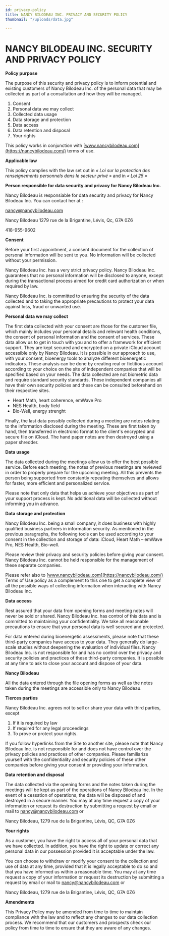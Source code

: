 ```yaml
---
id: privacy-policy
title: NANCY BILODEAU INC. PRIVACY AND SECURITY POLICY
thumbnail: "/uploads/data.jpg"

---
```


# NANCY BILODEAU INC. SECURITY AND PRIVACY POLICY 

**Policy purpose**

The purpose of this security and privacy policy is to inform potential and existing customers of Nancy Bilodeau Inc. of the personal data that may be collected as part of a consultation and how they will be managed.
1.	Consent
2.	Personal data we may collect
3.	Collected data usage
4.	Data storage and protection
5.	Data access
6.	Data retention and disposal
7.	Your rights


This policy works in conjunction with [www.nancybilodeau.com](https://nancybilodeau.com/) terms of use.

**Applicable law**

This policy complies with the law set out in _« Loi sur la protection des renseignements personnels dans le secteur privé »_ and in _« Loi 25 »_

**Person responsible for data security and privacy for Nancy Bilodeau Inc.**

Nancy Bilodeau is responsiable for data security and privacy for Nancy Bilodeau Inc. You can contact her at :

[nancy@nancybilodeau.com](mailto:nancy@nancybilodeau.com)

Nancy Bilodeau
 1279 rue de la Brigantine,
 Lévis, Qc, G7A 0Z6

418-955-9602

**Consent**

Before your first appointment, a consent document for the collection of personal information will be sent to you. No information will be collected without your permission.

Nancy Bilodeau Inc. has a very strict privacy policy. Nancy Bilodeau Inc. guarantees that no personal information will be disclosed to anyone, except during the transactional process aimed for credit card authorization or when required by law.

Nancy Bilodeau Inc. is committed to ensuring the security of the data collected and to taking the appropriate precautions to protect your data against loss, fraud or unwanted use.


**Personal data we may collect**

The first data collected with your consent are those for the customer file, which mainly includes your personal details and relevant health conditions, the consent of personal information and the consent of services. These data allow us to get in touch with you and to offer a framework for efficient support. They are kept secured and encrypted on a private iCloud account accessible only by Nancy Bilodeau.
It is possible in our approach to use, with your consent, bioenergy tools to analyze different bioenergetic indicators. These analysis can be done by creating real or fictitious account according to your choice on the site of independent companies that will be specified based on your needs. The data collected are not biometric data and require standard security standards. These independent companies all have their own security policies and these can be consulted beforehand on their respective sites.

- Heart Math, heart coherence, emWave Pro
- NES Health, body field 
- Bio-Well, energy strenght

Finally, the last data possibly collected during a meeting are notes relating to the information disclosed during the meeting. These are first taken by hand, then transferred in electronic format to the client's encrypted and secure file on iCloud. The hand paper notes are then destroyed using a paper shredder.

**Data usage**

The data collected during the meetings allow us to offer the best possible service. Before each meeting, the notes of previous meetings are reviewed in order to properly prepare for the upcoming meeting. All this prevents the person being supported from constantly repeating themselves and allows for faster, more efficient and personalized service.

Please note that only data that helps us achieve your objectives as part of your support process is kept. No additional data will be collected without informing you in advance.

**Data storage and protection**

Nancy Bilodeau Inc. being a small company, it does business with highly qualified business partners in information security. As mentioned in the previous paragraphs, the following tools can be used according to your consent in the collection and storage of data: iCloud, Heart Math – emWave Pro, NES Health, Bio-well.

Please review their privacy and security policies before giving your consent. Nancy Bilodeau Inc. cannot be held responsible for the management of these separate companies.

Please refer also to [www.nancybilodeau.com](https://nancybilodeau.com/) Terms of Use policy as a complement to this one to get a complete view of all the possible ways of collecting informaiton when interacting with Nancy Bilodeau Inc. 


**Data access**

Rest assured that your data from opening forms and meeting notes will never be sold or shared. Nancy Bilodeau Inc. has control of this data and is committed to maintaining your confidentiality. We take all reasonable precautions to ensure that your personal data is well secured and protected.

For data entered during bioenergetic assessments, please note that these third-party companies have access to your data. They generally do large-scale studies without deepening the evaluation of individual files. Nancy Bilodeau Inc. is not responsible for and has no control over the privacy and security policies and practices of these third-party companies. It is possible at any time to ask to close your account and dispose of your data.

**Nancy Bilodeau**

All the data entered through the file opening forms as well as the notes taken during the meetings are accessible only to Nancy Bilodeau.

**Tierces parties**

Nancy Bilodeau Inc. agrees not to sell or share your data with third parties, except

1.	If it is required by law
2.	If required for any legal proceedings
3.	To prove or protect your rights.

If you follow hyperlinks from the Site to another site, please note that Nancy Bilodeau Inc. is not responsible for and does not have control over the privacy policies and practices of other companies. Please familiarize yourself with the confidentiality and security policies of these other companies before giving your consent or providing your information.

**Data retention and disposal**

The data collected via the opening forms and the notes taken during the meetings will be kept as part of the operations of Nancy Bilodeau Inc. In the event of a cessation of operations, the data will be disposed of and destroyed in a secure manner.
You may at any time request a copy of your information or request its destruction by submitting a request by email or mail to [nancy@nancybilodeau.com](mailto:nancy@nancybilodeau.com) or

Nancy Bilodeau,
1279 rue de la Brigantine,
Lévis, QC, G7A 0Z6

**Your rights**

As a customer, you have the right to access all of your personal data that we have collected. In addition, you have the right to update or correct any personal data in our possession provided it is acceptable under the law.

You can choose to withdraw or modify your consent to the collection and use of data at any time, provided that it is legally acceptable to do so and that you have informed us within a reasonable time.
You may at any time request a copy of your information or request its destruction by submitting a request by email or mail to [nancy@nancybilodeau.com](mailto:nancy@nancybilodeau.com) or

Nancy Bilodeau,
1279 rue de la Brigantine,
Lévis, QC, G7A 0Z6

**Amendments**

This Privacy Policy may be amended from time to time to maintain compliance with the law and to reflect any changes to our data collection process. We recommend that our customers and prospects check our policy from time to time to ensure that they are aware of any changes.